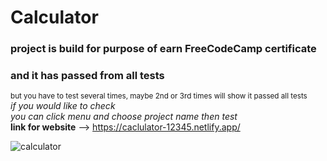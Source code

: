 # Calculator
### project is build for purpose of earn FreeCodeCamp certificate </br>
### and it has passed from all tests
<sub>but you have to test several times, maybe 2nd or 3rd times will show it passed all tests</sub> </br>
*if you would like to check* </br>
*you can click menu and choose project name then test* </br>
**link for website** -->
https://caclulator-12345.netlify.app/ </br>

![calculator](https://user-images.githubusercontent.com/71097499/222793262-cb7915a4-86c7-4f77-b44b-5a0353bcf9c0.png)
